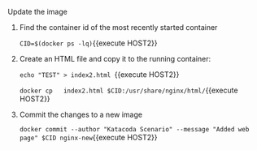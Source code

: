 Update the image

1. Find the container id of the most recently started container

    `CID=$(docker ps -lq)`{{execute HOST2}}
    
2. Create an HTML file and copy it to the running container:

    `echo "TEST" > index2.html `{{execute HOST2}}  
    
    `docker cp   index2.html $CID:/usr/share/nginx/html/`{{execute HOST2}}
    
3. Commit the changes to a new image

    `docker commit --author "Katacoda Scenario" --message "Added web page" $CID nginx-new`{{execute HOST2}}    
 

